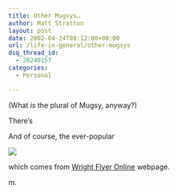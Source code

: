 ```yaml
---
title: Other Mugsys…
author: Matt Stratton
layout: post
date: 2002-04-24T08:12:00+00:00
url: /life-in-general/other-mugsys
dsq_thread_id:
  - 28240157
categories:
  - Personal

---
```

(What _is_ the plural of Mugsy, anyway?)

There&#8217;s

And of course, the ever-popular
  
![][1]
  
which comes from [Wright Flyer Online][2] webpage.

m.

 [1]: http://www.windyhop.org/ubb/smilies/mugsybio.jpg
 [2]: http://quest.arc.nasa.gov/aero/wright/team/mugsy.html
